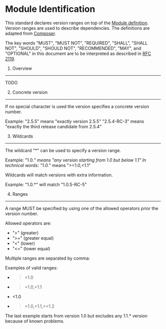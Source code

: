 Module Identification
=====================

This standard declares version ranges on top of the [Module definition][].
Version ranges are used to describe dependencies. The definitions are
adapted from [Composer][].

The key words "MUST", "MUST NOT", "REQUIRED", "SHALL", "SHALL NOT", "SHOULD",
"SHOULD NOT", "RECOMMENDED", "MAY", and "OPTIONAL" in this document are to be
interpreted as described in [RFC 2119][].

[RFC 2119]: http://www.ietf.org/rfc/rfc2119.txt
[PSR-0]: https://github.com/php-fig/fig-standards/blob/master/accepted/PSR-0.md
[Module definition]: https://github.com/mepeisen/fig-standards/blob/master/proposed/module-identification.md
[Composer]: http://getcomposer.org/doc/01-basic-usage.md


1. Overview
-----------

TODO


2. Concrete version
-------------------

If no special character is used the version specifies a concrete version number.

Example:
"2.5.5" means "exactly version 2.5.5"
"2.5.4-RC-3" means "exactly the third release candidate from 2.5.4"

3. Wildcards
------------

The wildcard "*" can be used to specify a version range.

Example:
"1.0.*" means "any version starting from 1.0 but below 1.1"
In technical words: "1.0.*" means ">=1.0,<1.1"

Wildcards will match versions with extra information.

Example:
"1.0.*" will match "1.0.5-RC-5"

4. Ranges
---------

A range MUST be specified by using one of the allowed operators prior the
version number.

Allowed operators are:
- ">" (greater)
- ">=" (greater equal)
- "<" (lower)
- "<=" (lower equal)

Multiple ranges are separated by comma:

Examples of valid ranges:
- >=1.0
- >=1.0,<1.1
- <1.0
- >=1.0,<1.1,>=1.2

The last example starts from version 1.0 but excludes any 1.1.* version because of known
problems. 

